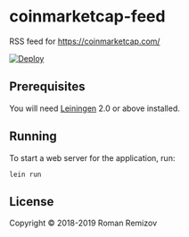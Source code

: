 # coinmarketcap-feed

RSS feed for https://coinmarketcap.com/

[![Deploy](https://www.herokucdn.com/deploy/button.svg)](https://heroku.com/deploy)

## Prerequisites

You will need [Leiningen][1] 2.0 or above installed.

[1]: https://github.com/technomancy/leiningen

## Running

To start a web server for the application, run:

    lein run

## License

Copyright © 2018-2019 Roman Remizov
